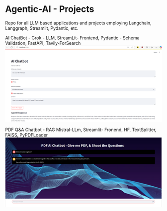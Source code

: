 # Agentic-AI - Projects
Repo for all LLM based applications and projects employing Langchain, Langgraph, Streamlit, Pydantic, etc. 

AI ChatBot - 
Grok - LLM, 
StreamLit- Frontend, 
Pydantic - Schema Validation, 
FastAPI, 
Tavily-ForSearch
![ChatBot-E2E](https://raw.githubusercontent.com/Coderified/Agentic-AI-/main/images/Chatbot-1.png)

PDF Q&A Chatbot - RAG
Mistral-LLm,
Streamlit- Fronend,
HF, TextSplitter, FAISS, PyPDFLoader
![ChatBot-E2E](https://raw.githubusercontent.com/Coderified/Agentic-AI-/main/images/Chatbot-2-RAG.png)
